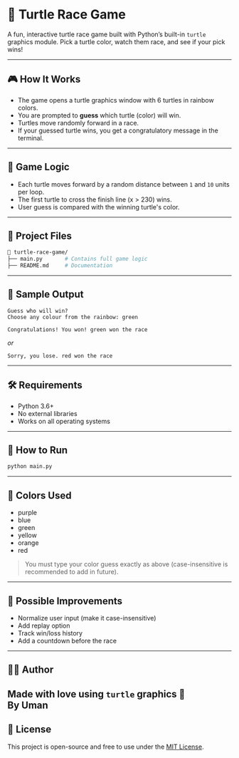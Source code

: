 # 🐢 Turtle Race Game

A fun, interactive turtle race game built with Python’s built-in `turtle` graphics module. Pick a turtle color, watch them race, and see if your pick wins!

---

## 🎮 How It Works

- The game opens a turtle graphics window with 6 turtles in rainbow colors.
- You are prompted to **guess** which turtle (color) will win.
- Turtles move randomly forward in a race.
- If your guessed turtle wins, you get a congratulatory message in the terminal.

---

## 🧠 Game Logic

- Each turtle moves forward by a random distance between `1` and `10` units per loop.
- The first turtle to cross the finish line (x > 230) wins.
- User guess is compared with the winning turtle's color.

---

## 📂 Project Files

```bash
📁 turtle-race-game/
├── main.py       # Contains full game logic
├── README.md     # Documentation
```

---

## 📸 Sample Output

```text
Guess who will win?
Choose any colour from the rainbow: green

Congratulations! You won! green won the race
```

_or_

```text
Sorry, you lose. red won the race
```

---

## 🛠️ Requirements

- Python 3.6+
- No external libraries
- Works on all operating systems

---

## 🚀 How to Run

```bash
python main.py
```

---

## 🌈 Colors Used

- purple
- blue
- green
- yellow
- orange
- red

> You must type your color guess exactly as above (case-insensitive is recommended to add in future).

---

## 🧹 Possible Improvements

- Normalize user input (make it case-insensitive)
- Add replay option
- Track win/loss history
- Add a countdown before the race

---

## 👩‍💻 Author

Made with love using `turtle` graphics 🐢  
By Uman
---

## 📜 License

This project is open-source and free to use under the [MIT License](LICENSE).


